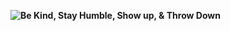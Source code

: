 **![Be Kind, Stay Humble, Show up, & Throw Down](https://lh5.googleusercontent.com/WXcTUAAArRpEvGDMzFTR2HHDzMQEtDfq3GMDAh3ldjKItUNCRqFNUO1VvLgGgmpGJzPZP9VKQYnVPByl1De1Y6zE4tbzcRK5b8ElL4rpYcKIebuRYsyd8UyQ-QZFjCTFdY5-K7gb)**